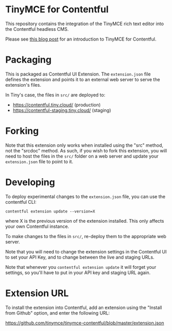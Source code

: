 # TinyMCE for Contentful

This repository contains the integration of the TinyMCE rich text editor into the 
Contentful headless CMS. 

Please see [this blog post](https://go.tiny.cloud/blog/is-the-headless-cms-the-future-of-content-publishing/)
for an introduction to TinyMCE for Contentful.

# Packaging

This is packaged as Contentful UI Extension. The `extension.json` file defines
the extension and points it to an external web server to serve the extension's files.

In Tiny's case, the files in `src/` are deployed to:
 - https://contentful.tiny.cloud/ (production)
 - https://contentful-staging.tiny.cloud/ (staging)

# Forking

Note that this extension only works when installed using the "src" method, 
not the "srcdoc" method. As such, if you wish to fork this extension, you 
will need to host the files in the `src/` folder on a web server and update
your `extension.json` file to point to it.

# Developing

To deploy experimental changes to the `extension.json` file, you can use 
the contentful CLI: 

    contentful extension update --version=X

where X is the previous version of the extension installed.
This only affects your own Contentful instance.

To make changes to the files in `src/`, re-deploy them to the appropriate web server. 

Note that you will need to change the extension settings in the Contentful UI
to set your API Key, and to change between the live and staging URLs.

Note that whenever you `contentful extension update` it will forget your settings,
so you'll have to put in your API key and staging URL again.

# Extension URL

To install the extension into Contentful, add an extension using the 
"Install from Github" option, and enter the following URL: 

https://github.com/tinymce/tinymce-contentful/blob/master/extension.json


